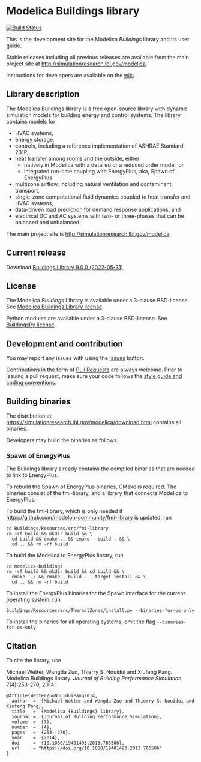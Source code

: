 # Modelica Buildings library

[![Build Status](https://travis-ci.com/lbl-srg/modelica-buildings.svg?branch=master)](https://travis-ci.com/lbl-srg/modelica-buildings)

This is the development site for the Modelica _Buildings_ library and its user guide.

Stable releases including all previous releases are available from the main project site
at http://simulationresearch.lbl.gov/modelica.

Instructions for developers are available on the [wiki](https://github.com/lbl-srg/modelica-buildings/wiki).

## Library description

The Modelica Buildings library is a free open-source library with dynamic simulation models for building energy and control systems. The library contains models for

- HVAC systems,
- energy storage,
- controls, including a reference implementation of ASHRAE Standard 231P,
- heat transfer among rooms and the outside, either
  - natively in Modelica with a detailed or a reduced order model, or
  - integrated run-time coupling with EnergyPlus, aka, Spawn of EnergyPlus
- multizone airflow, including natural ventilation and contaminant transport,
- single-zone computational fluid dynamics coupled to heat transfer and HVAC systems,
- data-driven load prediction for demand response applications, and
- electrical DC and AC systems with two- or three-phases that can be balanced and unbalanced.


The main project site is http://simulationresearch.lbl.gov/modelica.

## Current release

Download [Buildings Library 9.0.0 (2022-05-31)](https://github.com/lbl-srg/modelica-buildings/releases/download/v9.0.0/Buildings-v9.0.0.zip)

## License

The Modelica _Buildings_ Library is available under a 3-clause BSD-license.
See [Modelica Buildings Library license](https://htmlpreview.github.io/?https://github.com/lbl-srg/modelica-buildings/blob/master/Buildings/legal.html).

Python modules are available under a 3-clause BSD-license. See [BuildingsPy license](http://simulationresearch.lbl.gov/modelica/buildingspy/legal.html).

## Development and contribution
You may report any issues with using the [Issues](https://github.com/lbl-srg/modelica-buildings/issues) button.

Contributions in the form of [Pull Requests](https://github.com/lbl-srg/modelica-buildings/pulls) are always welcome.
Prior to issuing a pull request, make sure your code follows the [style guide and coding conventions](https://github.com/lbl-srg/modelica-buildings/wiki/Style-Guide).

## Building binaries

The distribution at https://simulationresearch.lbl.gov/modelica/download.html
contains all binaries.

Developers may build the binaries as follows.

### Spawn of EnergyPlus

The Buildings library already contains the compiled binaries that are needed to link to EnergyPlus.

To rebuild the Spawn of EnergyPlus binaries, CMake is required. The binaries
consist of the fmi-library, and a library that connects Modelica to EnergyPlus.

To build the fmi-library, which is only needed if https://github.com/modelon-community/fmi-library is updated, run
```
cd Buildings/Resources/src/fmi-library
rm -rf build && mkdir build && \
  cd build && cmake .. && cmake --build . && \
  cd .. && rm -rf build
```

To build the Modelica to EnergyPlus library, run
```
cd modelica-buildings
rm -rf build && mkdir build && cd build && \
  cmake ../ && cmake --build . --target install && \
  cd .. && rm -rf build
```

To install the EnergyPlus binaries for the Spawn interface for the current operating system, run
```
Buildings/Resources/src/ThermalZones/install.py --binaries-for-os-only
```
To install the binaries for all operating systems, omit the flag `--binaries-for-os-only`

## Citation

To cite the library, use

Michael Wetter, Wangda Zuo, Thierry S. Nouidui and Xiufeng Pang.
Modelica Buildings library.
_Journal of Building Performance Simulation_, 7(4):253-270, 2014.

```
@Article{WetterZuoNouiduiPang2014,
  author  =  {Michael Wetter and Wangda Zuo and Thierry S. Nouidui and Xiufeng Pang},
  title   =  {Modelica {Buildings} library},
  journal =  {Journal of Building Performance Simulation},
  volume  =  {7},
  number  =  {4},
  pages   =  {253--270},
  year    =  {2014},
  doi     =  {10.1080/19401493.2013.765506},
  url     = "https://doi.org/10.1080/19401493.2013.765506"
}

```